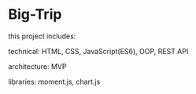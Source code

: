 # Big-Trip
this project includes:

technical: HTML, CSS, JavaScript(ES6), OOP, REST API

architecture: MVP

libraries: moment.js, chart.js
